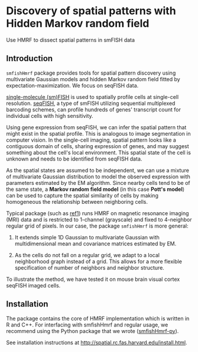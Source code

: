 # Discovery of spatial patterns with Hidden Markov random field

Use HMRF to dissect spatial patterns in smFISH data


## Introduction

`smfishHmrf` package provides tools for spatial pattern discovery
using multivariate Gaussian models and hidden Markov random field fitted by
expectation-maximization. We focus on seqFISH data.

[single-molecule (sm)FISH](https://www.ncbi.nlm.nih.gov/pmc/articles/PMC3126657/)
 is used to spatially profile cells at single-cell resolution. 
[seqFISH](https://www.ncbi.nlm.nih.gov/pmc/articles/PMC3418883/), 
a type of smFISH utilizing sequential multiplexed barcoding schemes, 
can profile hundreds of genes' transcript count for individual cells with high sensitivity.

Using gene expression from seqFISH, we can infer the spatial pattern that might
exist in the spatial profile. This is analogous to image segmentation in computer
vision. In the single-cell imaging, spatial pattern looks like a contiguous
domain of cells, sharing expression of genes, and may suggest something about 
the cell's local environment. This spatial state of the cell is unknown and 
needs to be identified from seqFISH data.

As the spatial states are assumed to be independent, we can use a mixture of multivariate
Gaussian distribution to model the observed expression with parameters estimated by the EM
algorithm. Since nearby cells tend to be of the same state, a **Markov
random field model** (in this case **Pott's model**) can be used to capture
the spatial similarity of cells by making homogeneous the relationship
between neighboring cells.

Typical package (such as [ref1](http://www.tandfonline.com/doi/abs/10.1198/jasa.2011.ap09529)) 
runs HMRF on magnetic resonance imaging (MRI) data and is restricted to 1-channel (grayscale) 
and fixed to 4-neighbor regular grid of pixels.
In our case, the package `smfishHmrf` is more general:

1. It extends simple 1D Gaussian to
multivariate Gaussian with multidimensional mean and covariance matrices estimated by
EM. 

2. As the cells do not fall on a regular grid, we adapt to a local neighborhood
graph instead of a grid. This allows for a more flexible specification of number of neighbors
and neighbor structure. 

To illustrate the method, we have tested it on
mouse brain visual cortex seqFISH imaged cells.


## Installation

The package contains the core of HMRF implementation which is written in R and C++. For interfacing with smfishHmrf and regular usage, we recommend using the Python package that we wrote ([smfishHmrf-py](https://bitbucket.org/qzhudfci/smfishhmrf-py)).

See installation instructions at http://spatial.rc.fas.harvard.edu/install.html.

